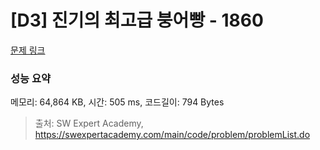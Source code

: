 # [D3] 진기의 최고급 붕어빵 - 1860 

[문제 링크](https://swexpertacademy.com/main/code/problem/problemDetail.do?contestProbId=AV5LsaaqDzYDFAXc) 

### 성능 요약

메모리: 64,864 KB, 시간: 505 ms, 코드길이: 794 Bytes



> 출처: SW Expert Academy, https://swexpertacademy.com/main/code/problem/problemList.do
